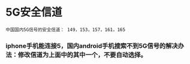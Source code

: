 5G安全信道
=============
```
中国国内5G信号的安全信道： 149，153，157，161，165
```
### iphone手机能连接5，国内android手机搜索不到5G信号的解决办法：修改信道为上面中的其中一个，不要自动选择。
